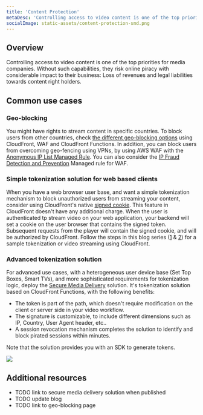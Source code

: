 ```yaml
---
title: 'Content Protection'
metaDesc: 'Controlling access to video content is one of the top priorities for media companies to mitigate online piracy, that has considerable impact to their business: Loss of revenues and legal liabilities towards content right holders.'
socialImage: static-assets/content-protection-smd.png
---
```

## Overview
Controlling access to video content is one of the top priorities for media companies. Without such capabilities, they risk online piracy with considerable impact to their business: Loss of revenues and legal liabilities towards content right holders.

## Common use cases

### Geo-blocking
You might have rights to stream content in specific countries. To block users from other countries, check [the different geo-blocking options](TODO) using CloudFront, WAF and CloudFront Functions. In addition, you can block users from overcoming geo-fencing using VPNs, by using AWS WAF with the [Anonymous IP List Managed Rule](https://docs.aws.amazon.com/waf/latest/developerguide/aws-managed-rule-groups-ip-rep.html#aws-managed-rule-groups-ip-rep-anonymous). You can also consider the [IP Fraud Detection and Prevention](https://aws.amazon.com/marketplace/pp/prodview-o4j74botqfjks) Managed rule for WAF.

### Simple tokenization solution for web based clients
When you have a web browser user base, and want a simple tokenization mechanism to block unauthorized users from streaming your content, consider using CloudFront's native [signed cookie](https://docs.aws.amazon.com/AmazonCloudFront/latest/DeveloperGuide/private-content-signed-cookies.html). This feature in CloudFront doesn't have any additional charge. When the user is authenticated tp stream video on your web application, your backend will set a cookie on the user browser that contains the signed token. Subsequent requests from the player will contain the signed cookie, and will be authorized by CloudFront. Follow the steps in this blog series ([1](https://aws.amazon.com/blogs/media/part-1-protecting-your-video-stream-with-amazon-cloudfront-and-serverless-technologies/) & [2](https://aws.amazon.com/blogs/media/part-2-protecting-your-video-stream-with-amazon-cloudfront-and-serverless-technologies/)) for a sample tokenization or video streaming using CloudFront.

### Advanced tokenization solution
For advanced use cases, with a heterogeneous user device base (Set Top Boxes, Smart TVs), and more sophisticated requirements for tokenization logic, deploy the [Secure Media Delivery](TODO) solution. It's tokenization solution based on CloudFront Functions, with the following benefits:
* The token is part of the path, which doesn't require modification on the client or server side in your video workflow.
* The signature is customizable, to include different dimensions such as IP, Country, User Agent header, etc..
* A session revocation mechanism completes the solution to identify and block pirated sessions within minutes.

Note that the solution provides you with an SDK to generate tokens.

![](/static-assets/content-protection-smd.png)

## Additional resources
* TODO link to secure media delivery solution when published
* TODO update blog
* TODO link to geo-blocking page